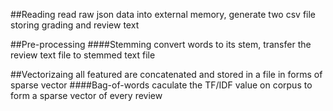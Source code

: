 ##Reading
read raw json data into external memory, generate two csv file storing grading and review text

##Pre-processing
####Stemming
convert words to its stem, transfer the review text file to stemmed text file

##Vectorizaing
all featured are concatenated and stored in a file in forms of sparse vector
####Bag-of-words
caculate the TF/IDF value on corpus to form a sparse vector of every review